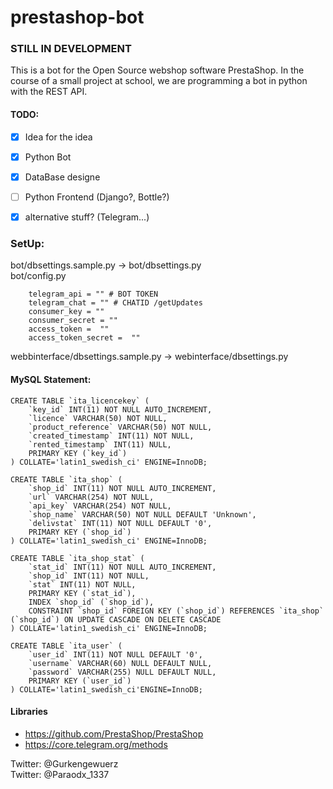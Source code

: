 # prestashop-bot

### STILL IN DEVELOPMENT

This is a bot for the Open Source webshop software PrestaShop.
In the course of a small project at school, we are programming a bot in python with the REST API.


#### TODO:
- [x] Idea for the idea
- [x] Python Bot
- [x] DataBase designe
- [ ] Python Frontend (Django?, Bottle?)
- [x] alternative stuff? (Telegram...)


### SetUp:
bot/dbsettings.sample.py -> bot/dbsettings.py  
bot/config.py

        telegram_api = "" # BOT TOKEN
        telegram_chat = "" # CHATID /getUpdates
        consumer_key = ""
        consumer_secret = ""
        access_token =  ""
        access_token_secret =  ""

webbinterface/dbsettings.sample.py -> webinterface/dbsettings.py

#### MySQL Statement:
    CREATE TABLE `ita_licencekey` (
        `key_id` INT(11) NOT NULL AUTO_INCREMENT,
        `licence` VARCHAR(50) NOT NULL,
        `product_reference` VARCHAR(50) NOT NULL,
        `created_timestamp` INT(11) NOT NULL,
        `rented_timestamp` INT(11) NULL,
        PRIMARY KEY (`key_id`)
    ) COLLATE='latin1_swedish_ci' ENGINE=InnoDB;  
      
    CREATE TABLE `ita_shop` (
        `shop_id` INT(11) NOT NULL AUTO_INCREMENT,
        `url` VARCHAR(254) NOT NULL,
        `api_key` VARCHAR(254) NOT NULL,
        `shop_name` VARCHAR(50) NOT NULL DEFAULT 'Unknown',
        `delivstat` INT(11) NOT NULL DEFAULT '0',
        PRIMARY KEY (`shop_id`)
    ) COLLATE='latin1_swedish_ci' ENGINE=InnoDB;
      
    CREATE TABLE `ita_shop_stat` (
        `stat_id` INT(11) NOT NULL AUTO_INCREMENT,
        `shop_id` INT(11) NOT NULL,
        `stat` INT(11) NOT NULL,
        PRIMARY KEY (`stat_id`),
        INDEX `shop_id` (`shop_id`),
        CONSTRAINT `shop_id` FOREIGN KEY (`shop_id`) REFERENCES `ita_shop` (`shop_id`) ON UPDATE CASCADE ON DELETE CASCADE
    ) COLLATE='latin1_swedish_ci' ENGINE=InnoDB;  
      
    CREATE TABLE `ita_user` (
        `user_id` INT(11) NOT NULL DEFAULT '0',
        `username` VARCHAR(60) NULL DEFAULT NULL,
        `password` VARCHAR(255) NULL DEFAULT NULL,
        PRIMARY KEY (`user_id`)
    ) COLLATE='latin1_swedish_ci'ENGINE=InnoDB;


#### Libraries
- https://github.com/PrestaShop/PrestaShop
- https://core.telegram.org/methods

Twitter: @Gurkengewuerz  
Twitter: @Paraodx_1337
